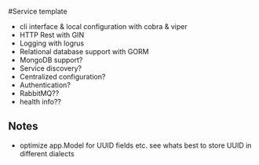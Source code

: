 #Service template

* cli interface & local configuration with cobra & viper
* HTTP Rest with GIN
* Logging with logrus
* Relational database support with GORM
* MongoDB support?
* Service discovery?
* Centralized configuration?
* Authentication?
* RabbitMQ??
* health info??

## Notes

* optimize app.Model for UUID fields etc. see whats best to store UUID in different dialects